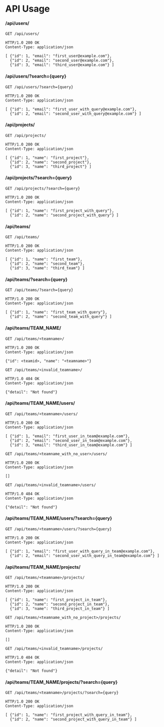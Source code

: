 # API Usage

#### /api/users/
```
GET /api/users/
```
```
HTTP/1.0 200 OK
Content-Type: application/json

[ {"id": 1, "email": "first_user@example.com"},
  {"id": 2, "email": "second_user@example.com"},
  {"id": 3, "email": "third_user@example.com"} ]
```

#### /api/users/?search={query}
```
GET /api/users/?search={query}
```
```
HTTP/1.0 200 OK
Content-Type: application/json

[ {"id": 1, "email": "first_user_with_query@example.com"},
  {"id": 2, "email": "second_user_with_query@example.com"} ]
```

#### /api/projects/
```
GET /api/projects/
```
```
HTTP/1.0 200 OK
Content-Type: application/json

[ {"id": 1, "name": "first_project"},
  {"id": 2, "name": "second_project"},
  {"id": 3, "name": "third_project"} ]
```

#### /api/projects/?search={query}
```
GET /api/projects/?search={query}
```
```
HTTP/1.0 200 OK
Content-Type: application/json

[ {"id": 1, "name": "first_project_with_query"},
  {"id": 2, "name": "second_project_with_query"} ]
```

#### /api/teams/
```
GET /api/teams/
```
```
HTTP/1.0 200 OK
Content-Type: application/json

[ {"id": 1, "name": "first_team"},
  {"id": 2, "name": "second_team"},
  {"id": 3, "name": "third_team"} ]
```

#### /api/teams/?search={query}
```
GET /api/teams/?search={query}
```
```
HTTP/1.0 200 OK
Content-Type: application/json

[ {"id": 1, "name": "first_team_with_query"},
  {"id": 2, "name": "second_team_with_query"} ]
```

#### /api/teams/TEAM_NAME/
```
GET /api/teams/<teamname>/
```
```
HTTP/1.0 200 OK
Content-Type: application/json

{"id": <teamid>, "name": "<teamname>"}
```

```
GET /api/teams/<invalid_teamname>/
```
```
HTTP/1.0 404 OK
Content-Type: application/json

{"detail": "Not found"}
```

#### /api/teams/TEAM_NAME/users/
```
GET /api/teams/<teamname>/users/
```
```
HTTP/1.0 200 OK
Content-Type: application/json

[ {"id": 1, "email": "first_user_in_team@example.com"},
  {"id": 2, "email": "second_user_in_team@example.com"},
  {"id": 3, "email": "third_user_in_team@example.com"} ]
```

```
GET /api/teams/<teamname_with_no_user>/users/
```
```
HTTP/1.0 200 OK
Content-Type: application/json

[]
```

```
GET /api/teams/<invalid_teamname>/users/
```
```
HTTP/1.0 404 OK
Content-Type: application/json

{"detail": "Not found"}
```

#### /api/teams/TEAM_NAME/users/?search={query}
```
GET /api/teams/<teamname>/users/?search={query}
```
```
HTTP/1.0 200 OK
Content-Type: application/json

[ {"id": 1, "email": "first_user_with_query_in_team@example.com"},
  {"id": 2, "email": "second_user_with_query_in_team@example.com"} ]
```

#### /api/teams/TEAM_NAME/projects/
```
GET /api/teams/<teamname>/projects/
```
```
HTTP/1.0 200 OK
Content-Type: application/json

[ {"id": 1, "name": "first_project_in_team"},
  {"id": 2, "name": "second_project_in_team"},
  {"id": 3, "name": "third_project_in_team"} ]
```

```
GET /api/teams/<teamname_with_no_project>/projects/
```
```
HTTP/1.0 200 OK
Content-Type: application/json

[]
```

```
GET /api/teams/<invalid_teamname>/projects/
```
```
HTTP/1.0 404 OK
Content-Type: application/json

{"detail": "Not found"}
```

#### /api/teams/TEAM_NAME/projects/?search={query}
```
GET /api/teams/<teamname>/projects/?search={query}
```
```
HTTP/1.0 200 OK
Content-Type: application/json

[ {"id": 1, "name": "first_project_with_query_in_team"},
  {"id": 2, "name": "second_project_with_query_in_team"} ]
```
